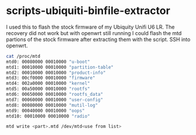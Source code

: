 # scripts-ubiquiti-binfile-extractor

I used this to flash the stock firmware of my Ubiquity Unifi U6 LR.
The recovery did not work but with openwrt still running I could flash the mtd partions of the stock firmware after extracting them with the script.
SSH into openwrt.
```bash
cat /proc/mtd
mtd0: 00080000 00010000 "u-boot"
mtd1: 00010000 00010000 "partition-table"
mtd2: 00010000 00010000 "product-info"
mtd3: 00cf0000 00010000 "firmware"
mtd4: 002a0000 00010000 "kernel"
mtd5: 00a50000 00010000 "rootfs"
mtd6: 00650000 00010000 "rootfs_data"
mtd7: 00060000 00010000 "user-config"
mtd8: 00080000 00010000 "mutil-log"
mtd9: 00040000 00010000 "oops"
mtd10: 00010000 00010000 "radio"

mtd write <part>.mtd /dev/mtd<use from list>
```
